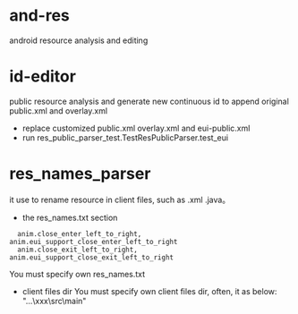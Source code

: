 # and-res
android resource analysis and editing

# id-editor
public resource analysis and generate new continuous id to append original public.xml and overlay.xml
+ replace customized public.xml overlay.xml and eui-public.xml
+ run res_public_parser_test.TestResPublicParser.test_eui

# res_names_parser
it use to rename resource in client files, such as .xml .java。
+ the res_names.txt section
```
  anim.close_enter_left_to_right, anim.eui_support_close_enter_left_to_right
  anim.close_exit_left_to_right, anim.eui_support_close_exit_left_to_right
```
You must specify own res_names.txt
+ client files dir
You must specify own client files dir, often, it as below:
"...\xxx\src\main"
